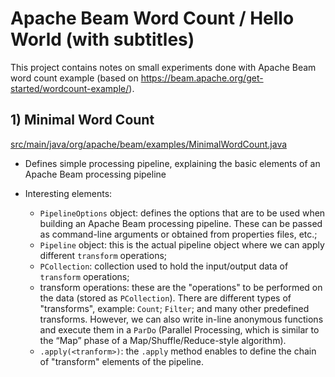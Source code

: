 # Apache Beam Word Count / Hello World (with subtitles)

This project contains notes on small experiments done with Apache Beam word count example (based on https://beam.apache.org/get-started/wordcount-example/).

## 1) Minimal Word Count
[src/main/java/org/apache/beam/examples/MinimalWordCount.java](./src/main/java/org/apache/beam/examples/MinimalWordCount.java)

- Defines simple processing pipeline, explaining the basic elements of an Apache Beam processing pipeline
- Interesting elements:

  - `PipelineOptions` object: defines the options that are to be used when building an Apache Beam processing pipeline. These can be passed as command-line arguments or obtained from properties files, etc.;
  - `Pipeline` object: this is the actual pipeline object where we can apply different `transform` operations;
  - `PCollection`: collection used to hold the input/output data of `transform` operations;
  - transform operations: these are the "operations" to be performed on the data (stored as `PCollection`). There are different types of "transforms", example: `Count`; `Filter`; and many other predefined transforms. However, we can also write in-line anonymous functions and execute them in a `ParDo` (Parallel Processing, which is similar to the “Map” phase of a Map/Shuffle/Reduce-style algorithm).
  - `.apply(<tranform>)`: the `.apply` method enables to define the chain of "transform" elements of the pipeline.
